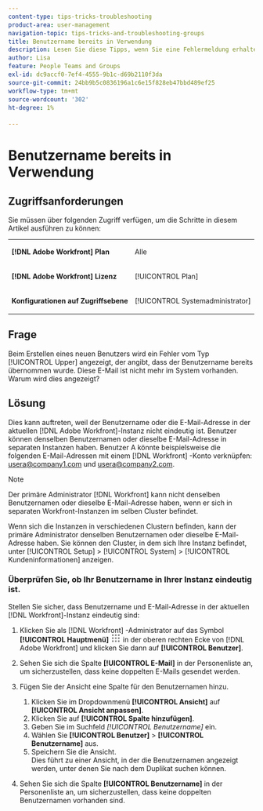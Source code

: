 ```yaml
---
content-type: tips-tricks-troubleshooting
product-area: user-management
navigation-topic: tips-tricks-and-troubleshooting-groups
title: Benutzername bereits in Verwendung
description: Lesen Sie diese Tipps, wenn Sie eine Fehlermeldung erhalten, dass der Benutzername bereits übernommen wurde.
author: Lisa
feature: People Teams and Groups
exl-id: dc9accf0-7ef4-4555-9b1c-d69b2110f3da
source-git-commit: 24bb9b5c0836196a1c6e15f828eb47bbd489ef25
workflow-type: tm+mt
source-wordcount: '302'
ht-degree: 1%

---
```


# Benutzername bereits in Verwendung

## Zugriffsanforderungen

Sie müssen über folgenden Zugriff verfügen, um die Schritte in diesem Artikel ausführen zu können:

<table style="table-layout:auto"> 
 <col> 
 <col> 
 <tbody> 
  <tr> 
   <td role="rowheader"><strong>[!DNL Adobe Workfront] Plan</strong></td> 
   <td> <p>Alle</p> </td> 
  </tr> 
  <tr> 
   <td role="rowheader"><strong>[!DNL Adobe Workfront] Lizenz</strong></td> 
   <td> <p>[!UICONTROL Plan]</p> </td> 
  </tr> 
  <tr> 
   <td role="rowheader"><strong>Konfigurationen auf Zugriffsebene</strong></td> 
   <td> <p>[!UICONTROL Systemadministrator]</p> </td> 
  </tr> 
 </tbody> 
</table>

## Frage

Beim Erstellen eines neuen Benutzers wird ein Fehler vom Typ [!UICONTROL Upper] angezeigt, der angibt, dass der Benutzername bereits übernommen wurde. Diese E-Mail ist nicht mehr im System vorhanden. Warum wird dies angezeigt?

## Lösung

Dies kann auftreten, weil der Benutzername oder die E-Mail-Adresse in der aktuellen [!DNL Adobe Workfront]-Instanz nicht eindeutig ist. Benutzer können denselben Benutzernamen oder dieselbe E-Mail-Adresse in separaten Instanzen haben. Benutzer A könnte beispielsweise die folgenden E-Mail-Adressen mit einem [!DNL Workfront] -Konto verknüpfen: usera@company1.com und usera@company2.com.

>[!NOTE]
>
>Der primäre Administrator [!DNL Workfront] kann nicht denselben Benutzernamen oder dieselbe E-Mail-Adresse haben, wenn er sich in separaten Workfront-Instanzen im selben Cluster befindet.
>
>Wenn sich die Instanzen in verschiedenen Clustern befinden, kann der primäre Administrator denselben Benutzernamen oder dieselbe E-Mail-Adresse haben. Sie können den Cluster, in dem sich Ihre Instanz befindet, unter [!UICONTROL Setup] > [!UICONTROL System] > [!UICONTROL Kundeninformationen] anzeigen.

### Überprüfen Sie, ob Ihr Benutzername in Ihrer Instanz eindeutig ist.

Stellen Sie sicher, dass Benutzername und E-Mail-Adresse in der aktuellen [!DNL Workfront]-Instanz eindeutig sind:

1. Klicken Sie als [!DNL Workfront] -Administrator auf das Symbol **[!UICONTROL Hauptmenü]** ![](assets/main-menu-icon.png) in der oberen rechten Ecke von [!DNL Adobe Workfront] und klicken Sie dann auf **[!UICONTROL Benutzer]**.
1. Sehen Sie sich die Spalte **[!UICONTROL E-Mail]** in der Personenliste an, um sicherzustellen, dass keine doppelten E-Mails gesendet werden.
1. Fügen Sie der Ansicht eine Spalte für den Benutzernamen hinzu.

   1. Klicken Sie im Dropdownmenü **[!UICONTROL Ansicht]** auf **[!UICONTROL Ansicht anpassen]**.
   1. Klicken Sie auf **[!UICONTROL Spalte hinzufügen]**.
   1. Geben Sie im Suchfeld *[!UICONTROL Benutzername]* ein.
   1. Wählen Sie **[!UICONTROL Benutzer]** > **[!UICONTROL Benutzername]** aus.
   1. Speichern Sie die Ansicht.\
      Dies führt zu einer Ansicht, in der die Benutzernamen angezeigt werden, unter denen Sie nach dem Duplikat suchen können.

1. Sehen Sie sich die Spalte **[!UICONTROL Benutzername]** in der Personenliste an, um sicherzustellen, dass keine doppelten Benutzernamen vorhanden sind.

